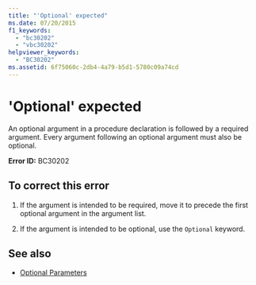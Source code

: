 ```yaml
---
title: "'Optional' expected"
ms.date: 07/20/2015
f1_keywords: 
  - "bc30202"
  - "vbc30202"
helpviewer_keywords: 
  - "BC30202"
ms.assetid: 6f75060c-2db4-4a79-b5d1-5780c09a74cd
---
```

# 'Optional' expected
An optional argument in a procedure declaration is followed by a required argument. Every argument following an optional argument must also be optional.  
  
 **Error ID:** BC30202  
  
## To correct this error  
  
1. If the argument is intended to be required, move it to precede the first optional argument in the argument list.  
  
2. If the argument is intended to be optional, use the `Optional` keyword.  
  
## See also

- [Optional Parameters](../../programming-guide/language-features/procedures/optional-parameters.md)
